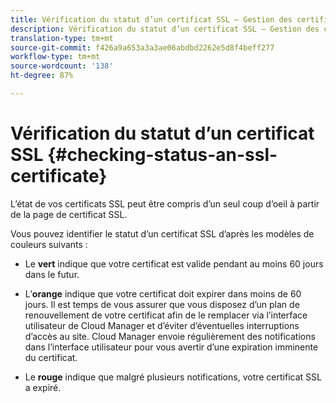 ```yaml
---
title: Vérification du statut d’un certificat SSL – Gestion des certificats SSL
description: Vérification du statut d’un certificat SSL – Gestion des certificats SSL
translation-type: tm+mt
source-git-commit: f426a9a653a3a3ae06abdbd2262e5d8f4beff277
workflow-type: tm+mt
source-wordcount: '138'
ht-degree: 87%

---
```



# Vérification du statut d’un certificat SSL {#checking-status-an-ssl-certificate}

L’état de vos certificats SSL peut être compris d’un seul coup d’oeil à partir de la page de certificat SSL.

Vous pouvez identifier le statut d’un certificat SSL d’après les modèles de couleurs suivants :

* Le **vert**
indique que votre certificat est valide pendant au moins 60 jours dans le futur.

* L’**orange**
indique que votre certificat doit expirer dans moins de 60 jours. Il est temps de vous assurer que vous disposez d’un plan de renouvellement de votre certificat afin de le remplacer via l’interface utilisateur de Cloud Manager et d’éviter d’éventuelles interruptions d’accès au site. Cloud Manager envoie régulièrement des notifications dans l’interface utilisateur pour vous avertir d’une expiration imminente du certificat.

* Le **rouge**
indique que malgré plusieurs notifications, votre certificat SSL a expiré.
